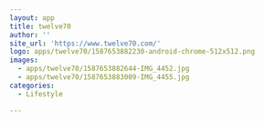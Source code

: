 ```yaml
---
layout: app
title: twelve70
author: ''
site_url: 'https://www.twelve70.com/'
logo: apps/twelve70/1587653882230-android-chrome-512x512.png
images:
  - apps/twelve70/1587653882644-IMG_4452.jpg
  - apps/twelve70/1587653883009-IMG_4455.jpg
categories:
  - Lifestyle

---
```


